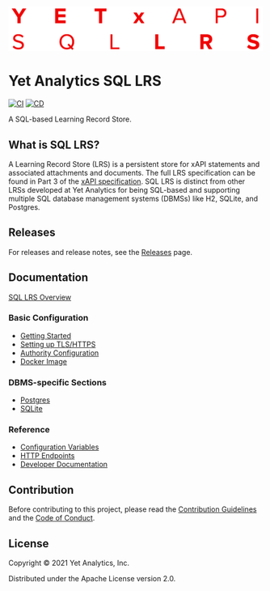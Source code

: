 ![SQL LRS Logo](doc/images/doc_logo.png)

# Yet Analytics SQL LRS

[![CI](https://github.com/yetanalytics/lrsql/actions/workflows/test.yml/badge.svg)](https://github.com/yetanalytics/lrsql/actions/workflows/test.yml)
[![CD](https://github.com/yetanalytics/lrsql/actions/workflows/build.yml/badge.svg)](https://github.com/yetanalytics/lrsql/actions/workflows/build.yml)

A SQL-based Learning Record Store.

## What is SQL LRS?

A Learning Record Store (LRS) is a persistent store for xAPI statements and associated attachments and documents. The full LRS specification can be found in Part 3 of the [xAPI specification](https://github.com/adlnet/xAPI-Spec/blob/master/xAPI-Communication.md). SQL LRS is distinct from other LRSs developed at Yet Analytics for being SQL-based and supporting multiple SQL database management systems (DBMSs) like H2, SQLite, and Postgres.

## Releases

For releases and release notes, see the [Releases](https://github.com/yetanalytics/lrsql/releases) page.

## Documentation

[SQL LRS Overview](doc/overview.md)

### Basic Configuration

- [Getting Started](doc/startup.md)
- [Setting up TLS/HTTPS](doc/https.md)
- [Authority Configuration](doc/authority.md)
- [Docker Image](doc/docker.md)

### DBMS-specific Sections

- [Postgres](doc/postgres.md)
- [SQLite](doc/sqlite.md)

### Reference

- [Configuration Variables](doc/env_vars.md)
- [HTTP Endpoints](doc/endpoints.md)
- [Developer Documentation](doc/dev.md)

## Contribution

Before contributing to this project, please read the [Contribution Guidelines](CONTRIBUTING.md) and the [Code of Conduct](CODE_OF_CONDUCT.md).

## License

Copyright © 2021 Yet Analytics, Inc.

Distributed under the Apache License version 2.0.

